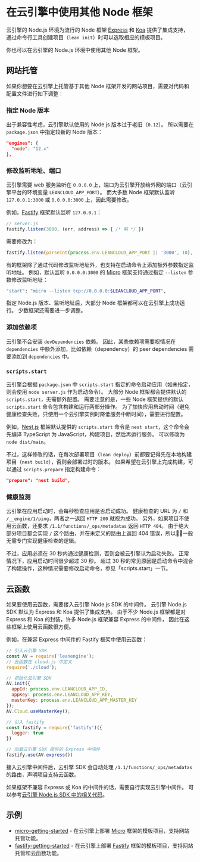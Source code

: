 # 在云引擎中使用其他 Node 框架

云引擎的 Node.js 环境为流行的 Node 框架 [Express] 和 [Koa] 提供了集成支持，
通过命令行工具创建项目（`lean init`）时可以选取相应的模板项目。

[Express]: https://github.com/leancloud/node-js-getting-started
[Koa]: https://github.com/leancloud/koa-getting-started

你也可以在云引擎的 Node.js 环境中使用其他 Node 框架。

## 网站托管

如果你想要在云引擎上托管基于其他 Node 框架开发的网站项目，需要对代码和配置文件进行如下调整：

### 指定 Node 版本

出于兼容性考虑，云引擎默认使用的 Node.js 版本过于老旧（`0.12`）。
所以需要在 `package.json` 中指定较新的 Node 版本：

```json
"engines": {
  "node": "12.x"
},
```

### 修改监听地址、端口

云引擎需要 web 服务监听在 `0.0.0.0` 上，端口为云引擎开放给外网的端口（云引擎平台的环境变量 `LEANCLOUD_APP_PORT`）。
而大多数 Node 框架默认监听 `127.0.0.1:3000` 或 `0.0.0.0:3000` 上，因此需要修改。

例如，[Fastify] 框架默认监听 `127.0.0.1`：

[Fastify]: https://www.fastify.io/

```js
// server.js
fastify.listen(3000, (err, address) => { /* 略 */ })
```

需要修改为：

```js
fastify.listen(parseInt(process.env.LEANCLOUD_APP_PORT || '3000', 10), '0.0.0.0', (err, addr) => { /* 略 */ }) 
```

有的框架除了通过代码修改监听地址外，也支持在启动命令上添加额外参数指定监听地址。
例如，默认监听 `0.0.0.0:3000` 的 [Micro] 框架支持通过指定 `--listen` 参数修改监听地址：

```sh
"start": "micro --listen tcp://0.0.0.0:$LEANCLOUD_APP_PORT",
```

[Micro]: https://github.com/zeit/micro

指定 Node.js 版本、监听地址后，大部分 Node 框架都可以在云引擎上成功运行。
少数框架还需要进一步调整。

### 添加依赖项

云引擎不会安装 `devDependencies` 依赖。
因此，某些依赖项需要视情况在 `dependencies` 中额外添加，比如依赖（dependency）的 peer dependencies 需要添加到 `dependencies` 中。

### `scripts.start`

云引擎会根据 `package.json` 中 `scripts.start` 指定的命令启动应用（如未指定，则会使用 `node server.js` 作为启动命令）。
大部分 Node 框架都会提供默认的 `scripts.start`，无需额外配置。
需要注意的是，一些 Node 框架提供的默认 `scripts.start` 命令包含构建和运行两部分操作。
为了加快应用启动时间（避免健康检查失败，只使用一个云引擎实例时降低服务中断时间），需要进行配置。

例如，[Nest.js] 框架默认提供的 `scripts.start` 命令是 `nest start`，这个命令会先编译 TypeScript 为 JavaScript，构建项目，然后再运行服务。
可以修改为 `node dist/main`。

[Nest.js]: https://nestjs.com/

不过，这样修改的话，在每次部署项目（`lean deploy`）前都要记得先在本地构建项目（`nest build`），否则会部署过时的版本。
如果希望在云引擎上完成构建，可以通过 `scripts.prepare` 指定构建命令：

```json
"prepare": "nest build",
```

### 健康监测

云引擎在应用启动时，会每秒检查应用是否启动成功。
健康检查的 URL 为 `/` 和 `/__engine/1/ping`，两者之一返回 `HTTP 200` 就视为成功。
另外，如果项目不使用云函数，还要求 `/1.1/functions/_ops/metadatas` 返回 `HTTP 404`。
由于绝大部分项目都会实现 `/` 这个路由，并在未定义的路由上返回 404 错误，所以一般无需专门实现健康检查的逻辑。

不过，应用必须在 30 秒内通过健康检测，否则会被云引擎认为启动失败。
正常情况下，应用启动时间很少超过 30 秒。
超过 30 秒的常见原因是启动命令中混合了构建操作，这种情况需要修改启动命令，参见「scripts.start」一节。

## 云函数

如果要使用云函数，需要接入云引擎 Node.js SDK 的中间件。
云引擎 Node.js SDK 默认为 Express 和 Koa 提供了集成支持。
由于不少 Node.js 框架都是对 Express 和 Koa 的封装，许多 Node.js 框架兼容 Express 的中间件，
因此在这些框架上使用云函数很方便。

例如，在兼容 Express 中间件的 Fastify 框架中使用云函数：

```js
// 引入云引擎 SDK
const AV = require('leanengine');
// 云函数在 cloud.js 中定义
require('./cloud');

// 初始化云引擎 SDK
AV.init({
  appId: process.env.LEANCLOUD_APP_ID,
  appKey: process.env.LEANCLOUD_APP_KEY,
  masterKey: process.env.LEANCLOUD_APP_MASTER_KEY
});
AV.Cloud.useMasterKey();

// 引入 fastify
const fastify = require('fastify')({
  logger: true
})

// 加载云引擎 SDK 提供的 Express 中间件
fastify.use(AV.express())
```

接入云引擎中间件后，云引擎 SDK 会自动处理 `/1.1/functions/_ops/metadatas` 的路由，声明项目支持云函数。

如果框架不兼容 Express 或 Koa 的中间件的话，需要自行实现云引擎中间件。
可以参考[云引擎 Node.js SDK 中的相关代码][code]。

[code]: https://github.com/leancloud/leanengine-node-sdk/blob/master/lib/frameworks.js

## 示例

- [micro-getting-started] -  在云引擎上部署 [Micro] 框架的模板项目，支持网站托管功能。
- [fastify-getting-started] - 在云引擎上部署 [Fastify] 框架的模板项目，支持网站托管和云函数功能。

[micro-getting-started]: https://github.com/weakish/micro-getting-started
[fastify-getting-started]: https://github.com/weakish/fastify-getting-started